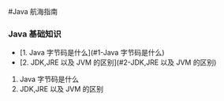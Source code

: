 #Java 航海指南
### Java 基础知识
- [1. Java 字节码是什么](#1-Java 字节码是什么)
- [2. JDK,JRE 以及 JVM 的区别](#2-JDK,JRE 以及 JVM 的区别)

1. Java 字节码是什么
2. JDK,JRE 以及 JVM 的区别